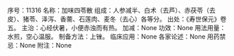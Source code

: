 序号：11316
名称：加味四苓散
组成：人参减半、白术（去芦）、赤茯苓（去皮）、猪苓、泽泻、香薷、石莲肉、麦冬（去心）各等分。
出处：《寿世保元》卷五。
主治：心经伏暑，小便赤浊而有热。
加减：None
功效：None
用法用量：水煎，空心温服。
制备方法：上锉。
临床应用：None
各家论述：None
用药禁忌：None
附注：None
